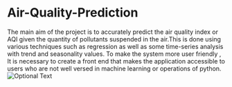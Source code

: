 # Air-Quality-Prediction
The main aim of the project is to accurately predict the air quality index or AQI
given the quantity of pollutants suspended in the air.This is done using various techniques
such as regression as well as some time-series analysis with trend and seasonality values.
To make the system more user friendly , It is necessary to create a front end that makes
the application accessible to users who are not well versed in machine learning or
operations of python.
![Optional Text](../master/Screenshots/Selectcity.png)
